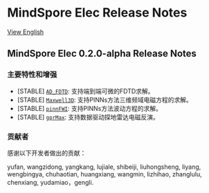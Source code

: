 ﻿# MindSpore Elec Release Notes

[View English](./RELEASE.md)

## MindSpore Elec 0.2.0-alpha Release Notes

### 主要特性和增强

- [STABLE] [`AD_FDTD`](https://gitee.com/mindspore/mindscience/tree/r0.2.0-alpha/MindElec/examples/AD_FDTD): 支持端到端可微的FDTD求解。
- [STABLE] [`Maxwell3D`](https://gitee.com/mindspore/mindscience/tree/r0.2.0-alpha/MindElec/examples/physics_driven/frequency_domain_maxwell_3D):
  支持PINNs方法三维频域电磁方程的求解。
- [STABLE] [`pinnFWI`](https://gitee.com/mindspore/mindscience/tree/r0.2.0-alpha/MindElec/examples/physics_driven/pinnFWI):
  支持PINNs方法波动方程的求解。
- [STABLE] [`gprMax`](https://gitee.com/mindspore/mindscience/tree/r0.2.0-alpha/MindElec/examples/data_driven/gprinversion):
  支持数据驱动探地雷达电磁反演。

### 贡献者

感谢以下开发者做出的贡献：

yufan, wangzidong, yangkang, lujiale, shibeiji, liuhongsheng, liyang, wengbingya, chuhaotian, huangxiang, wangmin,
lizhihao, zhanglulu, chenxiang, yudamiao，gengli.
